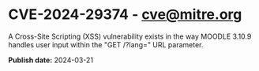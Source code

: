 # CVE-2024-29374 - cve@mitre.org

A Cross-Site Scripting (XSS) vulnerability exists in the way MOODLE 3.10.9 handles user input within the "GET /?lang=" URL parameter.

**Publish date:** 2024-03-21
